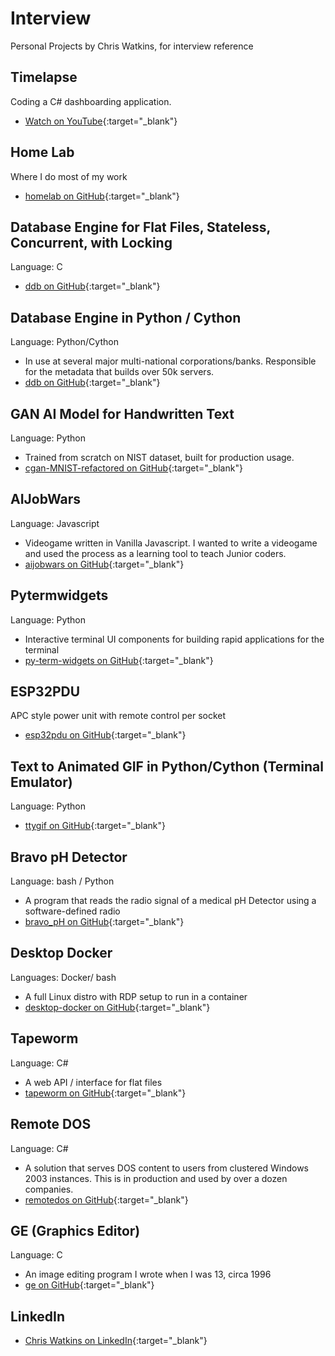 # Interview
Personal Projects by Chris Watkins, for interview reference

## Timelapse
Coding a C# dashboarding application.
- [Watch on YouTube](https://www.youtube.com/watch?v=gtIbHOxGvK4){:target="_blank"}

## Home Lab
Where I do most of my work
- [homelab on GitHub](https://github.com/chris17453/homelab){:target="_blank"}

## Database Engine for Flat Files, Stateless, Concurrent, with Locking
Language: C
- [ddb on GitHub](https://github.com/watkinslabs/ddb){:target="_blank"}

## Database Engine in Python / Cython
Language: Python/Cython
- In use at several major multi-national corporations/banks. Responsible for the metadata that builds over 50k servers.
- [ddb on GitHub](https://github.com/chris17453/ddb){:target="_blank"}

## GAN AI Model for Handwritten Text
Language: Python
- Trained from scratch on NIST dataset, built for production usage.
- [cgan-MNIST-refactored on GitHub](https://github.com/chris17453/cgan-MNIST-refactored.git){:target="_blank"}

## AIJobWars
Language: Javascript
- Videogame written in Vanilla Javascript. I wanted to write a videogame and used the process as a learning tool to teach Junior coders.
- [aijobwars on GitHub](https://github.com/chris17453/aijobwars){:target="_blank"}

## Pytermwidgets
Language: Python
- Interactive terminal UI components for building rapid applications for the terminal
- [py-term-widgets on GitHub](https://github.com/chris17453/py-term-widgets){:target="_blank"}

## ESP32PDU
APC style power unit with remote control per socket
- [esp32pdu on GitHub](https://github.com/chris17453/esp32pdu){:target="_blank"}

## Text to Animated GIF in Python/Cython (Terminal Emulator)
Language: Python
- [ttygif on GitHub](https://github.com/chris17453/ttygif){:target="_blank"}

## Bravo pH Detector
Language: bash / Python
- A program that reads the radio signal of a medical pH Detector using a software-defined radio
- [bravo_pH on GitHub](https://github.com/chris17453/bravo_pH){:target="_blank"}

## Desktop Docker
Languages: Docker/ bash
- A full Linux distro with RDP setup to run in a container
- [desktop-docker on GitHub](https://github.com/chris17453/desktop-docker){:target="_blank"}

## Tapeworm
Language: C#
- A web API / interface for flat files
- [tapeworm on GitHub](https://github.com/chris17453/tapeworm){:target="_blank"}

## Remote DOS
Language: C#
- A solution that serves DOS content to users from clustered Windows 2003 instances. This is in production and used by over a dozen companies.
- [remotedos on GitHub](https://github.com/chris17453/remotedos){:target="_blank"}

## GE (Graphics Editor)
Language: C
- An image editing program I wrote when I was 13, circa 1996
- [ge on GitHub](https://github.com/chris17453/ge){:target="_blank"}

## LinkedIn
- [Chris Watkins on LinkedIn](https://www.linkedin.com/in/chris17453/){:target="_blank"}
